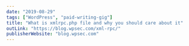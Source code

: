 ```yaml
---
date: "2019-08-29"
tags: ["WordPress", "paid-writing-gig"]
title: "What is xmlrpc.php file and why you should care about it"
outLink: "https://blog.wpsec.com/xml-rpc/"
publisherWebsite: "blog.wpsec.com"
---
```

